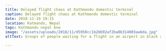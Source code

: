 ```yaml
---
title: Delayed flight chaos at Kathmandu domestic terminal
caption: Delayed flight chaos at Kathmandu domestic terminal
date: 2018-11-19 19:15
location: Katmandu, Nepal
tags: Kathmandu nepal bnw
image: "/assets/uploads/2018/11/d5950cc1b26692af2ba8b314003aa6da.jpg"
altText: Groups of people waiting for a flight in an airport in black and white

---
```

